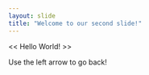 ```yaml
---
layout: slide
title: "Welcome to our second slide!"
---
```

<< Hello World! >>

Use the left arrow to go back!
